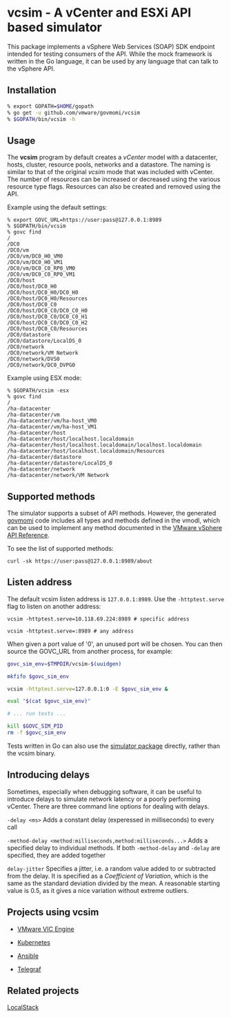 # vcsim - A vCenter and ESXi API based simulator

This package implements a vSphere Web Services (SOAP) SDK endpoint intended for testing consumers of the API.
While the mock framework is written in the Go language, it can be used by any language that can talk to the vSphere
API.

## Installation

```sh
% export GOPATH=$HOME/gopath
% go get -u github.com/vmware/govmomi/vcsim
% $GOPATH/bin/vcsim -h
```

## Usage

The **vcsim** program by default creates a *vCenter* model with a datacenter, hosts, cluster, resource pools, networks
and a datastore.  The naming is similar to that of the original *vcsim* mode that was included with vCenter.  The number
of resources can be increased or decreased using the various resource type flags.  Resources can also be created and
removed using the API.

Example using the default settings:

```
% export GOVC_URL=https://user:pass@127.0.0.1:8989
% $GOPATH/bin/vcsim
% govc find
/
/DC0
/DC0/vm
/DC0/vm/DC0_H0_VM0
/DC0/vm/DC0_H0_VM1
/DC0/vm/DC0_C0_RP0_VM0
/DC0/vm/DC0_C0_RP0_VM1
/DC0/host
/DC0/host/DC0_H0
/DC0/host/DC0_H0/DC0_H0
/DC0/host/DC0_H0/Resources
/DC0/host/DC0_C0
/DC0/host/DC0_C0/DC0_C0_H0
/DC0/host/DC0_C0/DC0_C0_H1
/DC0/host/DC0_C0/DC0_C0_H2
/DC0/host/DC0_C0/Resources
/DC0/datastore
/DC0/datastore/LocalDS_0
/DC0/network
/DC0/network/VM Network
/DC0/network/DVS0
/DC0/network/DC0_DVPG0
```

Example using ESX mode:

```
% $GOPATH/vcsim -esx
% govc find
/
/ha-datacenter
/ha-datacenter/vm
/ha-datacenter/vm/ha-host_VM0
/ha-datacenter/vm/ha-host_VM1
/ha-datacenter/host
/ha-datacenter/host/localhost.localdomain
/ha-datacenter/host/localhost.localdomain/localhost.localdomain
/ha-datacenter/host/localhost.localdomain/Resources
/ha-datacenter/datastore
/ha-datacenter/datastore/LocalDS_0
/ha-datacenter/network
/ha-datacenter/network/VM Network

```

## Supported methods

The simulator supports a subset of API methods.  However, the generated [govmomi](https://github.com/vmware/govmomi)
code includes all types and methods defined in the vmodl, which can be used to implement any method documented in the
[VMware vSphere API Reference](http://pubs.vmware.com/vsphere-6-5/index.jsp#com.vmware.wssdk.apiref.doc/right-pane.html).

To see the list of supported methods:

```
curl -sk https://user:pass@127.0.0.1:8989/about
```

## Listen address

The default vcsim listen address is `127.0.0.1:8989`.  Use the `-httptest.serve` flag to listen on another address:


``` shell
vcsim -httptest.serve=10.118.69.224:8989 # specific address

vcsim -httptest.serve=:8989 # any address
```

When given a port value of '0', an unused port will be chosen.  You can then source the GOVC_URL from another
process, for example:

```sh
govc_sim_env=$TMPDIR/vcsim-$(uuidgen)

mkfifo $govc_sim_env

vcsim -httptest.serve=127.0.0.1:0 -E $govc_sim_env &

eval "$(cat $govc_sim_env)"

# ... run tests ...

kill $GOVC_SIM_PID
rm -f $govc_sim_env
```

Tests written in Go can also use the [simulator package](https://godoc.org/github.com/vmware/govmomi/simulator)
directly, rather than the vcsim binary.

## Introducing delays
Sometimes, especially when debugging software, it can be useful to introduce delays to simulate network latency or a poorly performing vCenter. There are three command line options for dealing with delays.

```-delay <ms>``` Adds a constant delay (experessed in milliseconds) to every call

```-method-delay <method:milliseconds,method:milliseconds...>``` Adds a specified delay to individual methods. If both ```-method-delay``` and ```-delay``` are specified, they are added together

```delay-jitter``` Specifies a jitter, i.e. a random value added to or subtracted from the delay. It is specified as a <i>Coefficient of Variation</i>, which is the same as the standard deviation divided by the mean. A reasonable starting value is 0.5, as it gives a nice variation without extreme outliers.

## Projects using vcsim

* [VMware VIC Engine](https://github.com/vmware/vic)

* [Kubernetes](https://github.com/kubernetes/kubernetes/tree/master/pkg/cloudprovider/providers/vsphere)

* [Ansible](https://github.com/ansible/vcenter-test-container)

* [Telegraf](https://github.com/influxdata/telegraf/tree/master/plugins/inputs/vsphere)

## Related projects

[LocalStack](https://github.com/localstack/localstack/blob/master/README.md#why-localstack)
